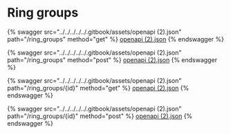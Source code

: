 # Ring groups

{% swagger src="../../../../../.gitbook/assets/openapi (2).json" path="/ring_groups" method="get" %}
[openapi (2).json](<../../../../../.gitbook/assets/openapi (2).json>)
{% endswagger %}

{% swagger src="../../../../../.gitbook/assets/openapi (2).json" path="/ring_groups" method="post" %}
[openapi (2).json](<../../../../../.gitbook/assets/openapi (2).json>)
{% endswagger %}

{% swagger src="../../../../../.gitbook/assets/openapi (2).json" path="/ring_groups/{id}" method="get" %}
[openapi (2).json](<../../../../../.gitbook/assets/openapi (2).json>)
{% endswagger %}

{% swagger src="../../../../../.gitbook/assets/openapi (2).json" path="/ring_groups/{id}" method="post" %}
[openapi (2).json](<../../../../../.gitbook/assets/openapi (2).json>)
{% endswagger %}
